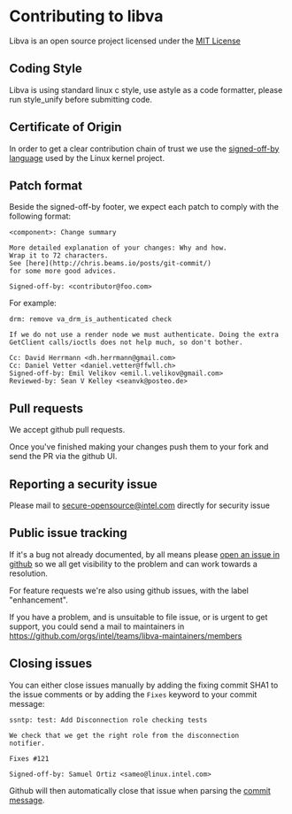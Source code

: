 # Contributing to libva

Libva is an open source project licensed under the [MIT License](https://opensource.org/licenses/MIT)

## Coding Style

Libva is using standard linux c style, use astyle as a code formatter, please run style_unify before submitting code.

## Certificate of Origin

In order to get a clear contribution chain of trust we use the [signed-off-by language](https://01.org/community/signed-process)
used by the Linux kernel project.  
## Patch format

Beside the signed-off-by footer, we expect each patch to comply with the following format:

```
<component>: Change summary

More detailed explanation of your changes: Why and how.
Wrap it to 72 characters.
See [here](http://chris.beams.io/posts/git-commit/)
for some more good advices.

Signed-off-by: <contributor@foo.com>
```

For example:

```
drm: remove va_drm_is_authenticated check
    
If we do not use a render node we must authenticate. Doing the extra
GetClient calls/ioctls does not help much, so don't bother.
    
Cc: David Herrmann <dh.herrmann@gmail.com>
Cc: Daniel Vetter <daniel.vetter@ffwll.ch>
Signed-off-by: Emil Velikov <emil.l.velikov@gmail.com>
Reviewed-by: Sean V Kelley <seanvk@posteo.de>
```

## Pull requests

We accept github pull requests.

Once you've finished making your changes push them to your fork and send the PR via the github UI.

## Reporting a security issue

Please mail to secure-opensource@intel.com directly for security issue

## Public issue tracking

If it's a bug not already documented, by all means please [open an
issue in github](https://github.com/intel/libva/issues/new) so we all get visibility
to the problem and can work towards a resolution.

For feature requests we're also using github issues, with the label
"enhancement".

If you have a problem, and is unsuitable to file issue, or is urgent to get support, you could send a mail to maintainers in https://github.com/orgs/intel/teams/libva-maintainers/members

## Closing issues

You can either close issues manually by adding the fixing commit SHA1 to the issue
comments or by adding the `Fixes` keyword to your commit message:

```
ssntp: test: Add Disconnection role checking tests

We check that we get the right role from the disconnection
notifier.

Fixes #121

Signed-off-by: Samuel Ortiz <sameo@linux.intel.com>
```

Github will then automatically close that issue when parsing the
[commit message](https://help.github.com/articles/closing-issues-via-commit-messages/).
